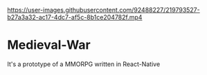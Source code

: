 

https://user-images.githubusercontent.com/92488227/219793527-b27a3a32-ac17-4dc7-af5c-8b1ce204782f.mp4

# Medieval-War
It's a prototype of a MMORPG written in React-Native
